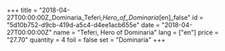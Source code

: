 +++
title = "2018-04-27T00:00:00Z_Dominaria_Teferi,_Hero_of_Dominaria_[en]_false"
id = "5d10b752-d9cb-419d-a5c4-d4ee1acb655e"
date = "2018-04-27T00:00:00Z"
name = "Teferi, Hero of Dominaria"
lang = ["en"]
price = "27.70"
quantity = 4
foil = false
set = "Dominaria"
+++
